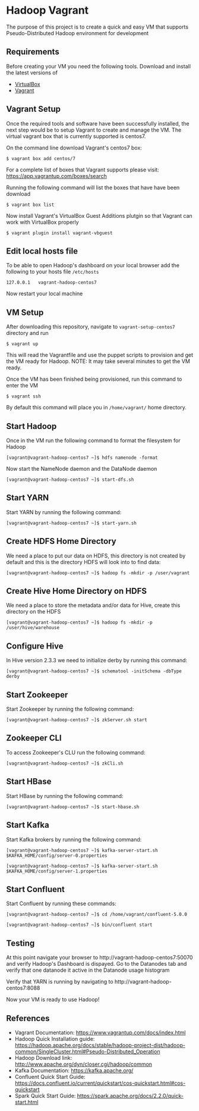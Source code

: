 # Hadoop Vagrant

The purpose of this project is to create a quick and easy VM that supports Pseudo-Distributed Hadoop environment for development

## Requirements
Before creating your VM you need the following tools. Download and install the latest versions of 
- [VirtualBox](https://www.virtualbox.org/)
- [Vagrant](https://www.vagrantup.com/)

## Vagrant Setup
Once the required tools and software have been successfully installed, the next step would be to setup Vagrant to create and manage the VM. The virtual vagrant box that is currently supported is centos7.

On the command line download Vagrant's centos7 box:

```
$ vagrant box add centos/7
```

For a complete list of boxes that Vagrant supports please visit: https://app.vagrantup.com/boxes/search

Running the following command will list the boxes that have have been download

```
$ vagrant box list
```

Now install Vagrant's VirtualBox Guest Additions plutgin so that Vagrant can work with VirtualBox properly

```
$ vagrant plugin install vagrant-vbguest
```

## Edit local hosts file
To be able to open Hadoop's dashboard on your local browser add the following to your hosts file ```/etc/hosts```

```
127.0.0.1   vagrant-hadoop-centos7
```

Now restart your local machine

## VM Setup

After downloading this repository, navigate to ```vagrant-setup-centos7``` directory and run

```
$ vagrant up
```

This will read the Vagrantfile and use the puppet scripts to provision and get the VM ready for Hadoop. NOTE: It may take several minutes to get the VM ready.

Once the VM has been finished being provisioned, run this command to enter the VM

```
$ vagrant ssh
```

By default this command will place you in ```/home/vagrant/``` home directory.

## Start Hadoop

Once in the VM run the following command to format the filesystem for Hadoop

```
[vagrant@vagrant-hadoop-centos7 ~]$ hdfs namenode -format
```

Now start the NameNode daemon and the DataNode daemon

```
[vagrant@vagrant-hadoop-centos7 ~]$ start-dfs.sh
```

## Start YARN

Start YARN by running the following command:

```
[vagrant@vagrant-hadoop-centos7 ~]$ start-yarn.sh
```

## Create HDFS Home Directory
We need a place to put our data on HDFS, this directory is not created by default and this is the directory HDFS will look into to find data:

```
[vagrant@vagrant-hadoop-centos7 ~]$ hadoop fs -mkdir -p /user/vagrant
```
## Create Hive Home Directory on HDFS
We need a place to store the metadata and/or data for Hive, create this directory on the HDFS

```
[vagrant@vagrant-hadoop-centos7 ~]$ hadoop fs -mkdir -p /user/hive/warehouse
```

## Configure Hive
In Hive version 2.3.3 we need to initialize derby by running this command:

```
[vagrant@vagrant-hadoop-centos7 ~]$ schematool -initSchema -dbType derby
```
## Start Zookeeper
Start Zookeeper by running the following command:

```
[vagrant@vagrant-hadoop-centos7 ~]$ zkServer.sh start
```

## Zookeeper CLI
To access Zookeeper's CLU run the following command:

```
[vagrant@vagrant-hadoop-centos7 ~]$ zkCli.sh
```

## Start HBase

Start HBase by running the following command:

```
[vagrant@vagrant-hadoop-centos7 ~]$ start-hbase.sh
```

## Start Kafka
Start Kafka brokers by running the following command:

```
[vagrant@vagrant-hadoop-centos7 ~]$ kafka-server-start.sh $KAFKA_HOME/config/server-0.properties
```

```
[vagrant@vagrant-hadoop-centos7 ~]$ kafka-server-start.sh $KAFKA_HOME/config/server-1.properties
```

## Start Confluent
Start Confluent by running these commands:

```
[vagrant@vagrant-hadoop-centos7 ~]$ cd /home/vagrant/confluent-5.0.0
```

```
[vagrant@vagrant-hadoop-centos7 ~]$ bin/confluent start
```

## Testing

At this point navigate your browser to http://vagrant-hadoop-centos7:50070 and verify Hadoop's Dashboard is dispayed. Go to the Datanodes tab and verify that one datanode it active in the Datanode usage histogram

Verify that YARN is running by navigating to http://vagrant-hadoop-centos7:8088

Now your VM is ready to use Hadoop!

## References
- Vagrant Documentation: https://www.vagrantup.com/docs/index.html
- Hadoop Quick Installation guide: https://hadoop.apache.org/docs/stable/hadoop-project-dist/hadoop-common/SingleCluster.html#Pseudo-Distributed_Operation
- Hadoop Download link: http://www.apache.org/dyn/closer.cgi/hadoop/common
- Kafka Documentation: https://kafka.apache.org/
- Confluent Quick Start Guide: https://docs.confluent.io/current/quickstart/cos-quickstart.html#cos-quickstart
- Spark Quick Start Guide: https://spark.apache.org/docs/2.2.0/quick-start.html

